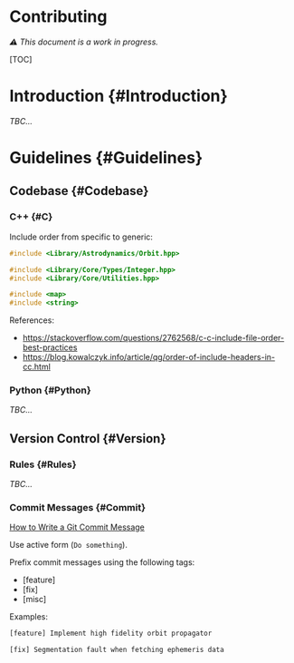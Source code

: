 Contributing
============

*⚠ This document is a work in progress.*

[TOC]

# Introduction {#Introduction}

*TBC...*

# Guidelines {#Guidelines}

## Codebase {#Codebase}

### C++ {#C}

Include order from specific to generic:

```cpp
#include <Library/Astrodynamics/Orbit.hpp>

#include <Library/Core/Types/Integer.hpp>
#include <Library/Core/Utilities.hpp>

#include <map>
#include <string>
```

References:

- https://stackoverflow.com/questions/2762568/c-c-include-file-order-best-practices
- https://blog.kowalczyk.info/article/qg/order-of-include-headers-in-cc.html

### Python {#Python}

*TBC...*

## Version Control {#Version}

### Rules {#Rules}

*TBC...*

### Commit Messages {#Commit}

[How to Write a Git Commit Message](https://chris.beams.io/posts/git-commit/)

Use active form (`Do something`).

Prefix commit messages using the following tags:

- [feature]
- [fix]
- [misc]

Examples:

```txt
[feature] Implement high fidelity orbit propagator
```

```txt
[fix] Segmentation fault when fetching ephemeris data
```